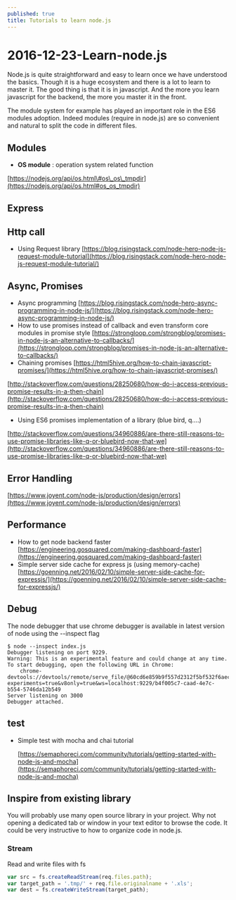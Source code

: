 ```yaml
---
published: true
title: Tutorials to learn node.js
---
```


# 2016-12-23-Learn-node.js

Node.js is quite straightforward and easy to learn once we have understood the basics. Though it is a huge ecosystem and there is a lot to learn to master it. The good thing is that it is in javascript. And the more you learn javascript for the backend, the more you master it in the front.

The module system for example has played an important role in the ES6 modules adoption. Indeed modules \(require in node.js\) are so convenient and natural to split the code in different files.

## Modules

* **OS module** : operation system related function

[https://nodejs.org/api/os.html\#os\_os\_tmpdir](https://nodejs.org/api/os.html#os_os_tmpdir)

## Express

## Http call

* Using Request library     [https://blog.risingstack.com/node-hero-node-js-request-module-tutorial](https://blog.risingstack.com/node-hero-node-js-request-module-tutorial/)

## Async, Promises

* Async programming [https://blog.risingstack.com/node-hero-async-programming-in-node-js/](https://blog.risingstack.com/node-hero-async-programming-in-node-js/)
* How to use promises instead of callback and even transform core modules in promise style [https://strongloop.com/strongblog/promises-in-node-js-an-alternative-to-callbacks/](https://strongloop.com/strongblog/promises-in-node-js-an-alternative-to-callbacks/)
* Chaining promises [https://html5hive.org/how-to-chain-javascript-promises/](https://html5hive.org/how-to-chain-javascript-promises/)

[http://stackoverflow.com/questions/28250680/how-do-i-access-previous-promise-results-in-a-then-chain](http://stackoverflow.com/questions/28250680/how-do-i-access-previous-promise-results-in-a-then-chain)

* Using ES6 promises implementation of a library \(blue bird, q....\)

[http://stackoverflow.com/questions/34960886/are-there-still-reasons-to-use-promise-libraries-like-q-or-bluebird-now-that-we](http://stackoverflow.com/questions/34960886/are-there-still-reasons-to-use-promise-libraries-like-q-or-bluebird-now-that-we)

## Error Handling

[https://www.joyent.com/node-js/production/design/errors](https://www.joyent.com/node-js/production/design/errors)

## Performance

* How to get node backend faster [https://engineering.gosquared.com/making-dashboard-faster](https://engineering.gosquared.com/making-dashboard-faster)
* Simple server side cache for express js \(using memory-cache\) [https://goenning.net/2016/02/10/simple-server-side-cache-for-expressjs/](https://goenning.net/2016/02/10/simple-server-side-cache-for-expressjs/)

## Debug

The node debugger that use chrome debugger is available in latest version of node using the --inspect flag

```text
$ node --inspect index.js
Debugger listening on port 9229.
Warning: This is an experimental feature and could change at any time.
To start debugging, open the following URL in Chrome:
    chrome-devtools://devtools/remote/serve_file/@60cd6e859b9f557d2312f5bf532f6aec5f284980/inspector.html?experiments=true&v8only=true&ws=localhost:9229/b4f005c7-caad-4e7c-b554-5746da12b549
Server listening on 3000
Debugger attached.
```

## test

* Simple test with mocha and chai tutorial      

  [https://semaphoreci.com/community/tutorials/getting-started-with-node-js-and-mocha](https://semaphoreci.com/community/tutorials/getting-started-with-node-js-and-mocha)

## Inspire from existing library

You will probably use many open source library in your project. Why not opening a dedicated tab or window in your text editor to browse the code. It could be very instructive to how to organize code in node.js.

### Stream

Read and write files with fs

```javascript
var src = fs.createReadStream(req.files.path);
var target_path = '.tmp/' + req.file.originalname + '.xls';
var dest = fs.createWriteStream(target_path);
```

